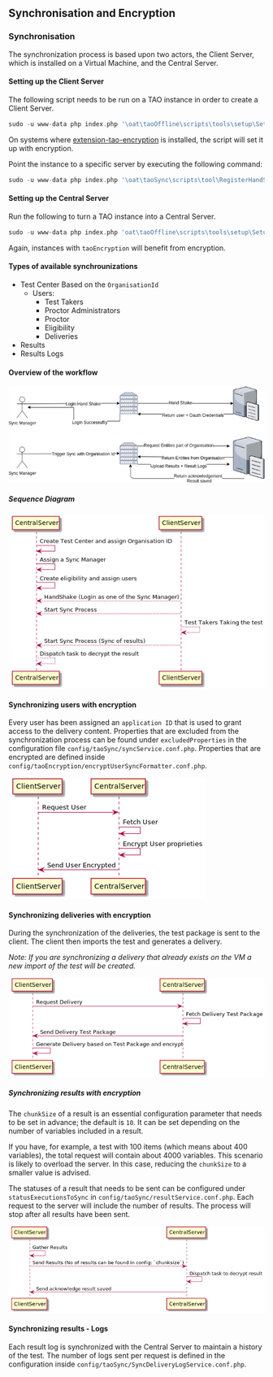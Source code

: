 ## Synchronisation and Encryption

### Synchronisation
The synchronization process is based upon two actors, the Client Server, which is installed on a Virtual Machine, and the Central Server.

#### Setting up the Client Server
The following script needs to be run on a TAO instance in order to create a Client Server.

```php
sudo -u www-data php index.php '\oat\taoOffline\scripts\tools\setup\SetupClientServer'
```

On systems where [extension-tao-encryption](https://github.com/oat-sa/extension-tao-encryption) is installed, the script will set it up with encryption.
    
Point the instance to a specific server by executing the following command:
 
 ```php
sudo -u www-data php index.php '\oat\taoSync\scripts\tool\RegisterHandShakeRootURL' --rootUrl=http://tao-central.dev/
 ```

#### Setting up the Central Server
Run the following to turn a TAO instance into a Central Server.

```php
sudo -u www-data php index.php 'oat\taoOffline\scripts\tools\setup\SetupCentralServer'
```

Again, instances with `taoEncryption` will benefit from encryption.

#### Types of available synchrounizations
* Test Center Based on the `OrganisationId`
    * Users:
        * Test Takers
        * Proctor Administrators
        * Proctor
        * Eligibility
        * Deliveries
 * Results   
 * Results Logs


#### Overview of the workflow
![Overview workflow](docs/overview_sync.png)

##### Sequence Diagram
![Sequence Diagram](docs/sync_flow.png)

#### Synchronizing users with encryption
Every user has been assigned an `application ID` that is used to grant access to the delivery content. Properties that are excluded from the synchronization process can be found under `excludedProperties` in the configuration file `config/taoSync/syncService.conf.php`.  Properties that are encrypted are defined inside `config/taoEncryption/encryptUserSyncFormatter.conf.php`.

![Synchronizing users](docs/sync_users.png)

#### Synchronizing deliveries with encryption
During the synchronization of the deliveries, the test package is sent to the client. The client then imports the test and generates a delivery. 

_Note: If you are synchronizing a delivery that already exists on the VM a new import of the test will be created._

![Synchronizing Deliveries](docs/sync_delivery.png)

##### Synchronizing results with encryption
The `chunkSize` of a result is an essential configuration parameter that needs to be set in advance; the default is `10`. It can be set depending on the number of variables included in a result.

If you have, for example, a test with 100 items (which means about 400 variables), the total request will contain about 4000 variables. This scenario is likely to overload the server. In this case, reducing the `chunkSize` to a smaller value is advised.

The statuses of a result that needs to be sent can be configured under `statusExecutionsToSync` in `config/taoSync/resultService.conf.php`. Each request to the server will include the number of results. The process will stop after all results have been sent.

![Synchronizing Results](docs/sync_results.png)

#### Synchronizing results - Logs
Each result log is synchronized with the Central Server to maintain a history of the test. The number of logs sent per request is defined in the configuration inside `config/taoSync/SyncDeliveryLogService.conf.php`.
